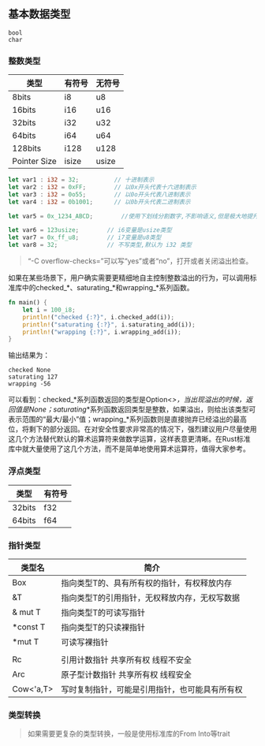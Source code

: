 ## 基本数据类型
    bool
    char
### 整数类型

|类型|有符号|无符号|
|---|-----|-----|
|8bits| i8|u8|
|16bits| i16|u16|
|32bits| i32|u32|
|64bits| i64|u64|
|128bits| i128|u128|
|Pointer Size|isize|usize|

```rust
let var1 : i32 = 32;          // 十进制表示
let var2 : i32 = 0xFF;        // 以0x开头代表十六进制表示
let var3 : i32 = 0o55;        // 以0o开头代表八进制表示
let var4 : i32 = 0b1001;      // 以0b开头代表二进制表示

let var5 = 0x_1234_ABCD;        //使用下划线分割数字,不影响语义,但是极大地提升了阅读体验。

let var6 = 123usize;        // i6变量是usize类型
let var7 = 0x_ff_u8;        // i7变量是u8类型
let var8 = 32;              // 不写类型,默认为 i32 类型
```
> “-C overflow-checks=”可以写“yes”或者“no”，打开或者关闭溢出检查。

如果在某些场景下，用户确实需要更精细地自主控制整数溢出的行为，可以调用标准库中的checked_*、saturating_*和wrapping_*系列函数。
```rust
fn main() {
    let i = 100_i8;
    println!("checked {:?}", i.checked_add(i));
    println!("saturating {:?}", i.saturating_add(i));
    println!("wrapping {:?}", i.wrapping_add(i));
}
```
输出结果为：
```
checked None
saturating 127
wrapping -56
```
可以看到：checked_*系列函数返回的类型是Option<_>，当出现溢出的时候，返回值是None；saturating_*系列函数返回类型是整数，如果溢出，则给出该类型可表示范围的“最大/最小”值；wrapping_*系列函数则是直接抛弃已经溢出的最高位，将剩下的部分返回。在对安全性要求非常高的情况下，强烈建议用户尽量使用这几个方法替代默认的算术运算符来做数学运算，这样表意更清晰。在Rust标准库中就大量使用了这几个方法，而不是简单地使用算术运算符，值得大家参考。

### 浮点类型

|类型|有符号|
|---|-----|
|32bits|f32|
|64bits|f64|

### 指针类型

|类型名|简介|
|---|---|
|Box<T>|指向类型T的、具有所有权的指针，有权释放内存|
|&T|指向类型T的引用指针，无权释放内存，无权写数据|
|& mut T| 指向类型T的可读写指针|
|*const T|指向类型T的只读裸指针|
|*mut T|可读写裸指针|
|||
|Rc<T>|引用计数指针 共享所有权 线程不安全|
|Arc<T>|原子型计数指针 共享所有权 线程安全|
|Cow<'a,T>|写时复制指针，可能是引用指针，也可能具有所有权|

### 类型转换

> 如果需要更复杂的类型转换，一般是使用标准库的From Into等trait